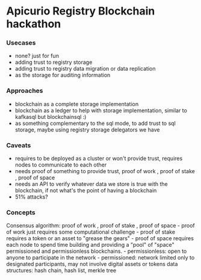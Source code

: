 # Apicurio Registry Blockchain hackathon

### Usecases
- none? just for fun
- adding trust to registry storage
- adding trust to registry data migration or data replication
- as the storage for auditing information


### Approaches
- blockchain as a complete storage implementation
- blockchain as a ledger to help with storage implementation, similar to kafkasql but blockchainsql :)
- as something complementary to the sql mode, to add trust to sql storage, maybe using registry storage delegators we have

### Caveats
- requires to be deployed as a cluster or won't provide trust, requires nodes to communicate to each other
- needs proof of something to provide trust, proof of work , proof of stake , proof of space
- needs an API to verify whatever data we store is true with the blockchain, if not what's the point of having a blockchain
- 51% attacks?

### Concepts
Consensus algorithm: proof of work , proof of stake , proof of space
    - proof of work just requires some computational challenge
    - proof of stake requires a token or an asset to "grease the gears"
    - proof of space requires each node to spend time building and providing a "pool" of "space"
permissioned and permissionless blockchains.
    - permissionless: open to anyone to participate in the network
    - permissioned: network limited only to designated participants, may not involve digital assets or tokens
data structures: hash chain, hash list, merkle tree